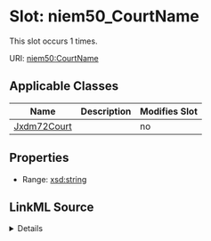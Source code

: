 

# Slot: niem50_CourtName




This slot occurs 1 times.


URI: [niem50:CourtName](http://release.niem.gov/niem/niem-core/5.0/CourtName)



<!-- no inheritance hierarchy -->





## Applicable Classes

| Name | Description | Modifies Slot |
| --- | --- | --- |
| [Jxdm72Court](../classes/Jxdm72Court.md) |  |  no  |







## Properties

* Range: [xsd:string](http://www.w3.org/2001/XMLSchema#string)







## LinkML Source

<details>

```yaml
name: niem50_CourtName
from_schema: okns:scales-kg
rank: 1000
slot_uri: niem50:CourtName
alias: niem50_CourtName
domain_of:
- jxdm72_Court
range: string

```
</details>